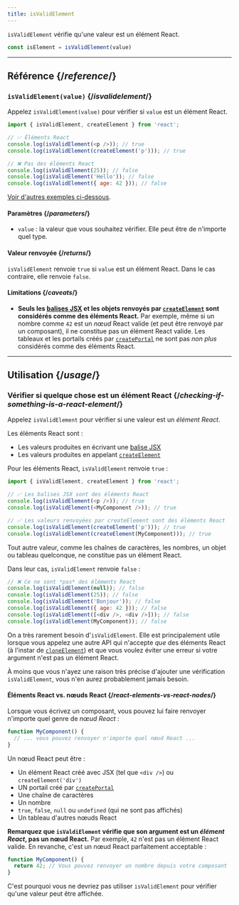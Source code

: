```yaml
---
title: isValidElement
---
```


<Intro>

`isValidElement` vérifie qu'une valeur est un élément React.

```js
const isElement = isValidElement(value)
```

</Intro>

<InlineToc />

---

## Référence {/*reference*/}

### `isValidElement(value)` {/*isvalidelement*/}

Appelez `isValidElement(value)` pour vérifier si `value` est un élément React.

```js
import { isValidElement, createElement } from 'react';

// ✅ Éléments React
console.log(isValidElement(<p />)); // true
console.log(isValidElement(createElement('p'))); // true

// ❌ Pas des éléments React
console.log(isValidElement(25)); // false
console.log(isValidElement('Hello')); // false
console.log(isValidElement({ age: 42 })); // false
```

[Voir d'autres exemples ci-dessous](#usage).

#### Paramètres {/*parameters*/}

* `value` : la valeur que vous souhaitez vérifier. Elle peut être de n'importe quel type.

#### Valeur renvoyée {/*returns*/}

`isValidElement` renvoie `true` si `value` est un élément React.  Dans le cas contraire, elle renvoie `false`.

#### Limitations {/*caveats*/}

* **Seuls les [balises JSX](/learn/writing-markup-with-jsx) et les objets renvoyés par [`createElement`](/reference/react/createElement) sont considérés comme des éléments React.**  Par exemple, même si un nombre comme `42` est un *nœud* React valide (et peut être renvoyé par un composant), il ne constitue pas un élément React valide. Les tableaux et les portails créés par [`createPortal`](/reference/react-dom/createPortal) ne sont pas *non plus* considérés comme des éléments React.

---

## Utilisation {/*usage*/}

### Vérifier si quelque chose est un élément React {/*checking-if-something-is-a-react-element*/}

Appelez `isValidElement` pour vérifier si une valeur est un *élément React*.

Les éléments React sont :

- Les valeurs produites en écrivant une [balise JSX](/learn/writing-markup-with-jsx)
- Les valeurs produites en appelant [`createElement`](/reference/react/createElement)

Pour les éléments React, `isValidElement` renvoie `true` :

```js
import { isValidElement, createElement } from 'react';

// ✅ Les balises JSX sont des éléments React
console.log(isValidElement(<p />)); // true
console.log(isValidElement(<MyComponent />)); // true

// ✅ Les valeurs renvoyées par createElement sont des éléments React
console.log(isValidElement(createElement('p'))); // true
console.log(isValidElement(createElement(MyComponent))); // true
```

Tout autre valeur, comme les chaînes de caractères, les nombres, un objet ou tableau quelconque, ne constitue pas un élément React.

Dans leur cas, `isValidElement` renvoie `false` :

```js
// ❌ Ce ne sont *pas* des éléments React
console.log(isValidElement(null)); // false
console.log(isValidElement(25)); // false
console.log(isValidElement('Bonjour')); // false
console.log(isValidElement({ age: 42 })); // false
console.log(isValidElement([<div />, <div />])); // false
console.log(isValidElement(MyComponent)); // false
```

On a très rarement besoin d'`isValidElement`. Elle est principalement utile lorsque vous appelez une autre API qui n'accepte *que* des éléments React (à l'instar de [`cloneElement`](/reference/react/cloneElement)) et que vous voulez éviter une erreur si votre argument n'est pas un élément React.

À moins que vous n'ayez une raison très précise d'ajouter une vérification `isValidElement`, vous n'en aurez probablement jamais besoin.

<DeepDive>

#### Éléments React vs. nœuds React {/*react-elements-vs-react-nodes*/}

Lorsque vous écrivez un composant, vous pouvez lui faire renvoyer n'importe quel genre de *nœud React* :

```js
function MyComponent() {
  // ... vous pouvez renvoyer n'importe quel nœud React ...
}
```

Un nœud React peut être :

- Un élément React créé avec JSX (tel que `<div />`) ou `createElement('div')`
- UN portail créé par [`createPortal`](/reference/react-dom/createPortal)
- Une chaîne de caractères
- Un nombre
- `true`, `false`, `null` ou `undefined` (qui ne sont pas affichés)
- Un tableau d'autres nœuds React

**Remarquez que `isValdiElement` vérifie que son argument est un *élément React*, pas un nœud React.** Par exemple, `42` n'est pas un élément React valide. En revanche, c'est un nœud React parfaitement acceptable :

```js
function MyComponent() {
  return 42; // Vous pouvez renvoyer un nombre depuis votre composant
}
```

C'est pourquoi vous ne devriez pas utiliser `isValidElement` pour vérifier qu'une valeur peut être affichée.

</DeepDive>
